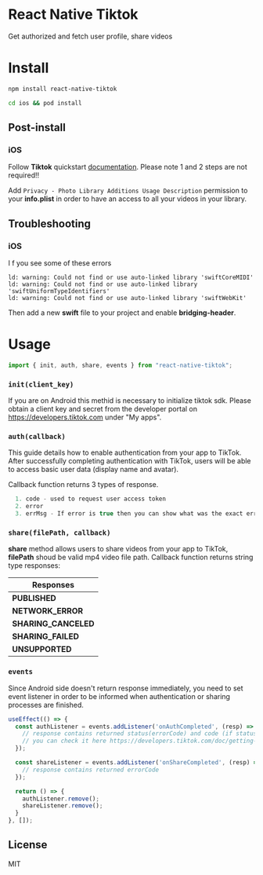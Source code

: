 # React Native Tiktok

Get authorized and fetch user profile, share videos

# Install

```sh
npm install react-native-tiktok

cd ios && pod install
```

## Post-install

### iOS

Follow **Tiktok** quickstart [documentation](https://developers.tiktok.com/doc/getting-started-ios-quickstart-objective-c). Please note 1 and 2 steps are not required!!

Add `Privacy - Photo Library Additions Usage Description` permission to your **info.plist** in order to have an access to all your videos in your library.

## Troubleshooting

### iOS

I f you see some of these errors
```
ld: warning: Could not find or use auto-linked library 'swiftCoreMIDI'
ld: warning: Could not find or use auto-linked library 'swiftUniformTypeIdentifiers'
ld: warning: Could not find or use auto-linked library 'swiftWebKit'
```
Then add a new **swift** file to your project and enable **bridging-header**.

# Usage

```js
import { init, auth, share, events } from "react-native-tiktok";

```

### `init(client_key)`
If you are on Android this methid is necessary to initialize tiktok sdk.
Please obtain a client key and secret from the developer portal on https://developers.tiktok.com under "My apps".

### `auth(callback)`
This guide details how to enable authentication from your app to TikTok. After successfully completing authentication with TikTok, users will be able to access basic user data (display name and avatar).

Callback function returns 3 types of response.

```js
  1. code - used to request user access token
  2. error 
  3. errMsg - If error is true then you can show what was the exact error
```

### `share(filePath, callback)`
**share** method allows users to share videos from your app to TikTok,
**filePath** shoud be valid mp4 video file path.
Callback function returns string type responses:

| Responses                                         |
| ------------------------------------------------- |
| **PUBLISHED**                                     |
| **NETWORK_ERROR**                                 |
| **SHARING_CANCELED**                              | 
| **SHARING_FAILED**                                |
| **UNSUPPORTED**                                   |

### `events`
Since Android side doesn't return response immediately, you need to set event listener in order to be informed when authentication or sharing processes are finished.

```js
useEffect(() => {
  const authListener = events.addListener('onAuthCompleted', (resp) => {
    // response contains returned status(errorCode) and code (if status is 0)
    // you can check it here https://developers.tiktok.com/doc/getting-started-android-handling-errors
  });

  const shareListener = events.addListener('onShareCompleted', (resp) => {
    // response contains returned errorCode
  });

  return () => {
    authListener.remove();
    shareListener.remove();
  }
}, []);
```

## License

MIT
